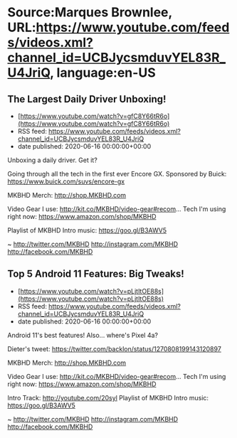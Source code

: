 # Source:Marques Brownlee, URL:https://www.youtube.com/feeds/videos.xml?channel_id=UCBJycsmduvYEL83R_U4JriQ, language:en-US

## The Largest Daily Driver Unboxing!
 - [https://www.youtube.com/watch?v=gfC8Y66tR6o](https://www.youtube.com/watch?v=gfC8Y66tR6o)
 - RSS feed: https://www.youtube.com/feeds/videos.xml?channel_id=UCBJycsmduvYEL83R_U4JriQ
 - date published: 2020-06-16 00:00:00+00:00

Unboxing a daily driver. Get it?

Going through all the tech in the first ever Encore GX.
Sponsored by Buick: https://www.buick.com/suvs/encore-gx

MKBHD Merch: http://shop.MKBHD.com

Video Gear I use: http://kit.co/MKBHD/video-gear#recom...
Tech I'm using right now: https://www.amazon.com/shop/MKBHD

Playlist of MKBHD Intro music: https://goo.gl/B3AWV5

~
http://twitter.com/MKBHD
http://instagram.com/MKBHD
http://facebook.com/MKBHD

## Top 5 Android 11 Features: Big Tweaks!
 - [https://www.youtube.com/watch?v=pLjtItOE88s](https://www.youtube.com/watch?v=pLjtItOE88s)
 - RSS feed: https://www.youtube.com/feeds/videos.xml?channel_id=UCBJycsmduvYEL83R_U4JriQ
 - date published: 2020-06-16 00:00:00+00:00

Android 11's best features!
Also... where's Pixel 4a?

Dieter's tweet: https://twitter.com/backlon/status/1270808199143120897

MKBHD Merch: http://shop.MKBHD.com

Video Gear I use: http://kit.co/MKBHD/video-gear#recom...
Tech I'm using right now: https://www.amazon.com/shop/MKBHD

Intro Track: http://youtube.com/20syl
Playlist of MKBHD Intro music: https://goo.gl/B3AWV5

~
http://twitter.com/MKBHD
http://instagram.com/MKBHD
http://facebook.com/MKBHD

